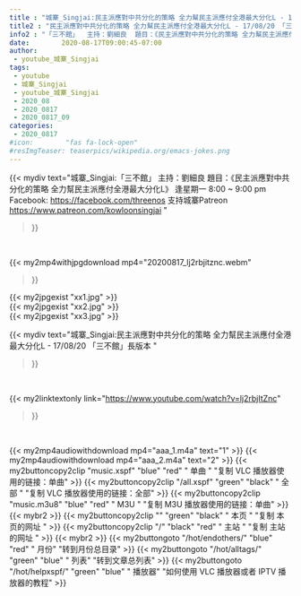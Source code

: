 ```yaml
---
title : "城寨_Singjai:民主派應對中共分化的策略 全力幫民主派應付全港最大分化L - 17/08/20 「三不館」長版本 "
title2 : "民主派應對中共分化的策略 全力幫民主派應付全港最大分化L - 17/08/20 「三不館」長版本 "
info2 : "「三不館」  主持：劉細良  題目：《民主派應對中共分化的策略 全力幫民主派應付全港最大分化L》  逢星期一 8:00 ~ 9:00 pm  Facebook:  https://facebook.com/threenos  支持城寨Patreon https://www.patreon.com/kowloonsingjai "
date:        2020-08-17T09:00:45-07:00
author:
 - youtube_城寨_Singjai
tags:
 - youtube
 - 城寨_Singjai
 - youtube_城寨_Singjai
 - 2020_08
 - 2020_0817
 - 2020_0817_09
categories:
 - 2020_0817
#icon:        "fas fa-lock-open"
#resImgTeaser: teaserpics/wikipedia.org/emacs-jokes.png
---
```


{{< mydiv text="城寨_Singjai:「三不館」  主持：劉細良  題目：《民主派應對中共分化的策略 全力幫民主派應付全港最大分化L》  逢星期一 8:00 ~ 9:00 pm  Facebook:  https://facebook.com/threenos  支持城寨Patreon https://www.patreon.com/kowloonsingjai "
>}}
<br>


{{< my2mp4withjpgdownload mp4="20200817_lj2rbjitznc.webm"
>}}

{{< my2jpgexist "xx1.jpg" >}}<br>
{{< my2jpgexist "xx2.jpg" >}}<br>
{{< my2jpgexist "xx3.jpg" >}}<br>



{{< mydiv text="城寨_Singjai:民主派應對中共分化的策略 全力幫民主派應付全港最大分化L - 17/08/20 「三不館」長版本 "
>}}
<br>

{{< my2linktextonly link="https://www.youtube.com/watch?v=lj2rbjItZnc"
>}}


<br>

{{< my2mp4audiowithdownload mp4="aaa_1.m4a"    text="1" >}}
{{< my2mp4audiowithdownload mp4="aaa_2.m4a"    text="2" >}}
{{< my2buttoncopy2clip "music.xspf"        "blue"   "red"    " 单曲 "  "复制 VLC 播放器使用的链接：单曲" >}} {{< my2buttoncopy2clip "/all.xspf"         "green"  "black"  " 全部 "  "复制 VLC 播放器使用的链接：全部" >}} {{< my2buttoncopy2clip "music.m3u8"        "blue"   "red"    " M3U  "    "复制 M3U 播放器使用的链接：单曲" >}} {{< mybr2 >}} {{< my2buttoncopy2clip ""                  "green"  "black"  " 本页 "    "复制 本页的网址 " >}} {{< my2buttoncopy2clip "/"                 "black"  "red"    " 主站 "    "复制 主站的网址 " >}} {{< mybr2 >}} {{< my2buttongoto      "/hot/endothers/"   "blue"   "red"    " 月份"   "转到月份总目录" >}} {{< my2buttongoto      "/hot/alltags/"     "green"  "blue"   " 列表"   "转到文章总列表" >}} {{< my2buttongoto      "/hot/helpxspf/"    "green"  "blue"   " 播放器" "如何使用 VLC 播放器或者 IPTV 播放器的教程" >}} 
